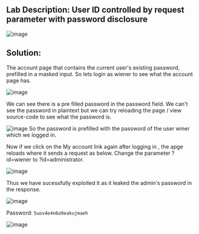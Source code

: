 ## Lab Description: User ID controlled by request parameter with password disclosure

![image](https://github.com/jayshah17/PortSwiggerLabs/assets/76842630/01c92468-e540-44ca-8c4b-736162fc93d8)

## Solution:
The account page that contains the current user's existing password, prefilled in a masked input. So lets login as wiener to see what the account page has. 

![image](https://github.com/jayshah17/PortSwiggerLabs/assets/76842630/4401196c-78cc-481a-91ff-1258414ae603)

We can see there is a pre filled password in the password field. We can't see the password in plaintext but we can try reloading the page / view source-code to see what the password is.

![image](https://github.com/jayshah17/PortSwiggerLabs/assets/76842630/beaf6a58-5fa2-41cd-8fc0-80867e3ab25b)
So the password is prefilled with the password of the user winer which we logged in.

Now if we click on the My account link again after logging in , the apge reloads where it sends a request as below.
Change the parameter ?id=wiener to ?id=administrator.

![image](https://github.com/jayshah17/PortSwiggerLabs/assets/76842630/e6aa1b7b-81f1-4278-a072-746d33c5a5d5)

Thus we have sucessfully exploited it as it leaked the admin's password in the response.

![image](https://github.com/jayshah17/PortSwiggerLabs/assets/76842630/b6eb5c27-fd92-419a-aebf-99b9c7be3b06)

Password: `5uov4o4n6o9eakujmaeh`

![image](https://github.com/jayshah17/PortSwiggerLabs/assets/76842630/1554244d-fe59-4367-8c64-058550b3e940)
